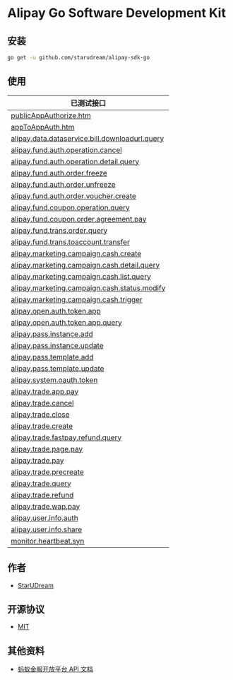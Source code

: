 # Alipay Go Software Development Kit

## 安装

```bash
go get -u github.com/starudream/alipay-sdk-go
```

## 使用

| 已测试接口                                                                                                       |
| --------------------------------------------------------------------------------------------------------------- |
| [publicAppAuthorize.htm](./test/alipay_oauth_public_app_auth_url_test.go)                                       |
| [appToAppAuth.htm](./test/alipay_oauth_app_to_app_auth_url_test.go)                                             |
| [alipay.data.dataservice.bill.downloadurl.query](./test/alipay_data_dataservice_bill_downloadurl_query_test.go) |
| [alipay.fund.auth.operation.cancel](./test/alipay_fund_auth_operation_cancel_test.go)                           |
| [alipay.fund.auth.operation.detail.query](./test/alipay_fund_auth_operation_detail_query_test.go)               |
| [alipay.fund.auth.order.freeze](./test/alipay_fund_auth_order_freeze_test.go)                                   |
| [alipay.fund.auth.order.unfreeze](./test/alipay_fund_auth_order_unfreeze_test.go)                               |
| [alipay.fund.auth.order.voucher.create](./test/alipay_fund_auth_order_voucher_create_test.go)                   |
| [alipay.fund.coupon.operation.query](./test/alipay_fund_coupon_operation_query_test.go)                         |
| [alipay.fund.coupon.order.agreement.pay](./test/alipay_fund_coupon_order_agreement_pay_test.go)                 |
| [alipay.fund.trans.order.query](./test/alipay_fund_trans_order_query_test.go)                                   |
| [alipay.fund.trans.toaccount.transfer](./test/alipay_fund_trans_toaccount_transfer_test.go)                     |
| [alipay.marketing.campaign.cash.create](./test/alipay_marketing_campaign_cash_create_test.go)                   |
| [alipay.marketing.campaign.cash.detail.query](./test/alipay_marketing_campaign_cash_detail_query_test.go)       |
| [alipay.marketing.campaign.cash.list.query](./test/alipay_marketing_campaign_cash_list_query_test.go)           |
| [alipay.marketing.campaign.cash.status.modify](./test/alipay_marketing_campaign_cash_status_modify_test.go)     |
| [alipay.marketing.campaign.cash.trigger](./test/alipay_marketing_campaign_cash_trigger_test.go)                 |
| [alipay.open.auth.token.app](./test/alipay_open_auth_token_app_test.go)                                         |
| [alipay.open.auth.token.app.query](./test/alipay_open_auth_token_app_query_test.go)                             |
| [alipay.pass.instance.add](./test/alipay_pass_instance_add_test.go)                                             |
| [alipay.pass.instance.update](./test/alipay_pass_instance_update_test.go)                                       |
| [alipay.pass.template.add](./test/alipay_pass_template_add_test.go)                                             |
| [alipay.pass.template.update](./test/alipay_pass_template_update_test.go)                                       |
| [alipay.system.oauth.token](./test/alipay_system_oauth_token_test.go)                                           |
| [alipay.trade.app.pay](./test/alipay_trade_app_pay_test.go)                                                     |
| [alipay.trade.cancel](./test/alipay_trade_cancel_test.go)                                                       |
| [alipay.trade.close](./test/alipay_trade_close_test.go)                                                         |
| [alipay.trade.create](./test/alipay_trade_create_test.go)                                                       |
| [alipay.trade.fastpay.refund.query](./test/alipay_trade_fastpay_refund_query_test.go)                           |
| [alipay.trade.page.pay](./test/alipay_trade_page_pay_test.go)                                                   |
| [alipay.trade.pay](./test/alipay_trade_pay_test.go)                                                             |
| [alipay.trade.precreate](./test/alipay_trade_precreate_test.go)                                                 |
| [alipay.trade.query](./test/alipay_trade_query_test.go)                                                         |
| [alipay.trade.refund](./test/alipay_trade_refund_test.go)                                                       |
| [alipay.trade.wap.pay](./test/alipay_trade_wap_pay_test.go)                                                     |
| [alipay.user.info.auth](./test/alipay_user_info_auth_test.go)                                                   |
| [alipay.user.info.share](./test/alipay_user_info_share_test.go)                                                 |
| [monitor.heartbeat.syn](./test/monitor_heartbeat_syn_test.go)                                                   |

## 作者

-   [StarUDream](https://github.com/starudream)

## 开源协议

-   [MIT](./LICENSE)

## 其他资料

-   [蚂蚁金服开放平台 API 文档](https://docs.open.alipay.com/api)
